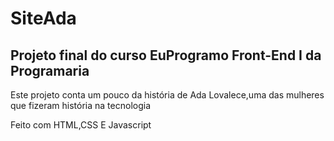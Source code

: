 # SiteAda

## Projeto final do curso EuProgramo Front-End I da Programaria

Este projeto conta um pouco da história de Ada Lovalece,uma das mulheres que fizeram história na tecnologia

Feito com HTML,CSS E Javascript
